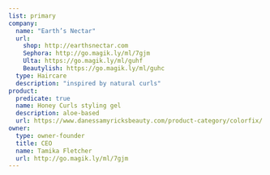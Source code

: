 ```yaml
---
list: primary
company:
  name: "Earth’s Nectar"
  url:
    shop: http://earthsnectar.com
    Sephora: http://go.magik.ly/ml/7gjm
    Ulta: https://go.magik.ly/ml/guhf
    Beautylish: https://go.magik.ly/ml/guhc
  type: Haircare
  description: "inspired by natural curls"
product:
  predicate: true
  name: Honey Curls styling gel
  description: aloe-based
  url: https://www.danessamyricksbeauty.com/product-category/colorfix/
owner:
  type: owner-founder
  title: CEO
  name: Tamika Fletcher
  url: http://go.magik.ly/ml/7gjm
---
```

